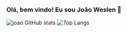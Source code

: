 ### Olá, bem vindo! Eu sou João Weslen 👋

![joao GitHub stats](https://github-readme-stats.vercel.app/api?username=joaoweslen&show_icons=true&theme=tokyonight)
![Top Langs](https://github-readme-stats.vercel.app/api/top-langs/?username=joaoweslen&layout=compact)

